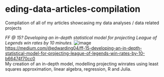 # eding-data-articles-compilation
Compilation of all of my articles showcasing my data analyses / data related projects

*FF @ 15? Developing an in-depth statistical model for projecting League of Legends win rates by 10 minutes.* 
![image](https://github.com/eding888/eding-data-articles-compilation/assets/48773350/4b2c5342-c1d3-4b78-b030-4415677550cb)
https://medium.com/@edwarding04/ff-15-developing-an-in-depth-statistical-model-for-projecting-league-of-legends-win-rates-by-10-b66474f70cc0 \
My creation of an in-depth model, modelling projecting winrates using least squares approximation, linear algebra, regression, R and Julia.
